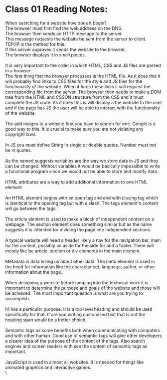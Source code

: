 # Class 01 Reading Notes:
When searching for a website how does it begin?\
The browser must first find the web address on the DNS.\
The browser then sends an HTTP message to the server.\
This message requests the website be sent from the server to client.\
TCP/IP is the method for this.\
If this server approves it sends the website to the browser.\
The browser displays it in small pieces.\
\
It is very important to the order in which HTML, CSS and JS files are parsed in a browser.\
The first thing that the browser processes is the HTML file. As it does this it will probably find links to CSS files for the style and JS files for the functionality of the website. When it finds these links it will request the corresponding file from the server. The browser then needs to make a DOM tree from the HTML and CSSON structure from the CSS and it must complete the JS code. As it does this is will display a the website to the user and if the page has JS the user will be able to interact with the functionality of the website.\
\
The add images to a website first you have to search for one. Google is a good way to this. It is crucial to make sure you are not violating any copyright laws.\
\
In JS you must define String in single or double quotes. Number must not be in quotes.\
\
As the named suggests variables are the way we store data in JS and they can be changed. Without variables it would be basically impossible to write a functional program since we would not be able to store and modify data.\
\
HTML attributes are a way to add additional information to one HTML element\
\
An HTML element begins with an open tag and end with closing tag which is identical to the opening tag but with a slash. The tags element's content will go between the tags.\
\
The article element is used to make a block of independent content on a webpage. The section element does something similar but as the name suggests it is intended for dividing the page into independent sections.\
\
A typical website will need a header likely a nav for the navigation bar, main for the content, possibly an aside for the side for and a footer. There will mostly like be article, section or div elements in the main element.\
\
Metadata is data telling us about other data. The meta element is used in the head for information like the character set, language, author, or other information about the page.\
\
When designing a website before jumping into the technical work it is important to determine the purpose and goals of the website and those will be achieved. The most important question is what are you trying to accomplish.\
\
h1 has a particular purpose. It is a top level heading and should be used specifically for that. If are you writing customized text that is not the heading span would be a better choice.\
\
Semantic tags as some benefits both when communicating with computers and with other human. Good use of semantic tags will give other developers a clearer idea of the purpose of the content of the tags. Also search engines and screen readers with see the content of semantic tags as important.\
\
JavaScript is used in almost all websites. It is needed for things like animated graphics and interactive games.\
\
